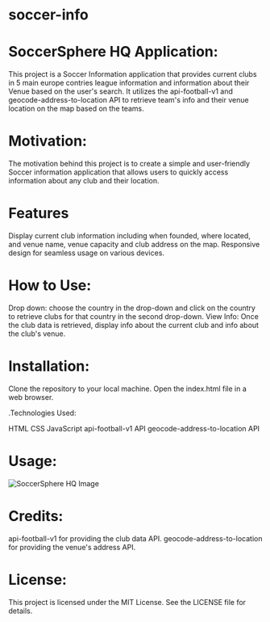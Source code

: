 # soccer-info

# SoccerSphere HQ Application:
This project is a Soccer Information application that provides current clubs in 5 main europe contries league information and information about their Venue based on the user's search. It utilizes the api-football-v1 and geocode-address-to-location API to retrieve team's info and their venue location on the map based on the teams.

# Motivation:

The motivation behind this project is to create a simple and user-friendly Soccer information application that allows users to quickly access information about any club and their location.

# Features

Display current club information including when founded, where located, and venue name, venue capacity and club address on the map.
Responsive design for seamless usage on various devices.

# How to Use:

Drop down: choose the country in the drop-down and click on the country to retrieve clubs for that country in the second drop-down.
View Info: Once the club data is retrieved, display info about the current club and info about the club's venue.


# Installation:

Clone the repository to your local machine.
Open the index.html file in a web browser.

.Technologies Used:

HTML
CSS
JavaScript
api-football-v1 API
geocode-address-to-location API

# Usage:


![SoccerSphere HQ Image](./assets/images/Page.png)

# Credits:

api-football-v1 for providing the club data API.
geocode-address-to-location for providing the venue's address API.

# License:

This project is licensed under the MIT License. See the LICENSE file for details.